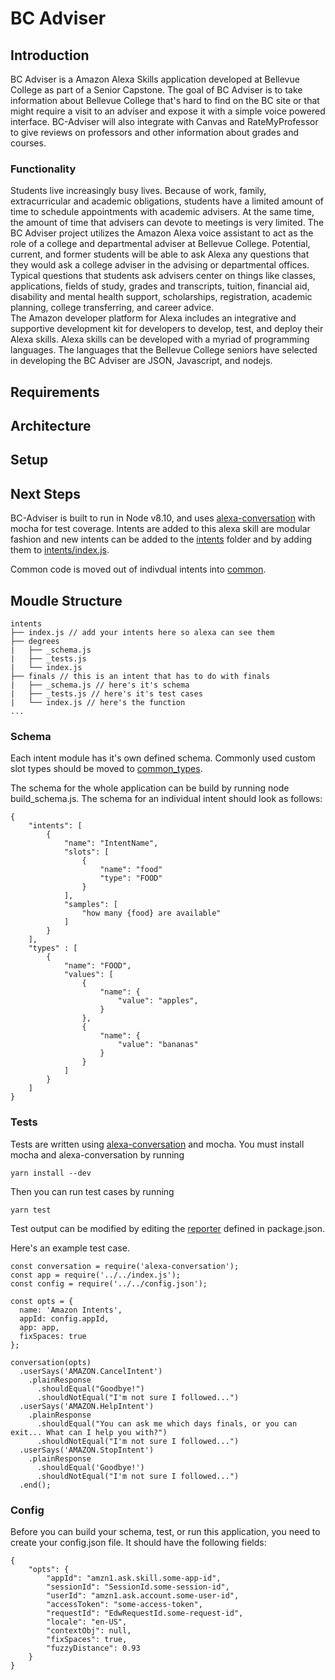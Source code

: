 # BC Adviser
## Introduction

BC Adviser is a Amazon Alexa Skills application developed at Bellevue College as part of a Senior Capstone. The goal of BC Adviser is to take information about Bellevue College that's hard to find on the BC site or that might require a visit to an adviser and expose it with a simple voice powered interface. BC-Adviser will also integrate with Canvas and RateMyProfessor to give reviews on professors and other information about grades and courses.

### Functionality 


Students live increasingly busy lives.  Because of work, family, extracurricular and academic obligations, students have a limited amount of time to schedule appointments with academic advisers.  At the same time, the amount of time that advisers can devote to meetings is very limited.
The BC Adviser project utilizes the Amazon Alexa voice assistant to act as the role of a college and departmental adviser at Bellevue College.  Potential, current, and former students will be able to ask Alexa any questions that they would ask a college adviser in the advising or departmental offices. Typical questions that students ask advisers center on things like classes, applications, fields of study, grades and transcripts, tuition, financial aid, disability and mental health support, scholarships, registration, academic planning,  college transferring, and career advice.  
The Amazon developer platform for Alexa includes an integrative and supportive development kit for developers to develop, test, and deploy their Alexa skills.  Alexa skills can be developed with a myriad of programming languages.  The languages that the Bellevue College seniors have selected in developing the BC Adviser are JSON, Javascript, and nodejs. 



## Requirements

## Architecture

## Setup

## Next Steps

BC-Adviser is built to run in Node v8.10, and uses [alexa-conversation](https://github.com/eksuri/alexa-conversation#refs/heads/jgamell/addContextObject) with mocha for test coverage. Intents are added to this alexa skill are modular fashion and new intents can be added to the [intents](https://github.com/eksuri/BC-Adviser/tree/master/intents) folder and by adding them to [intents/index.js](https://github.com/eksuri/BC-Adviser/tree/master/intents/index.js).

Common code is moved out of indivdual intents into [common](https://github.com/eksuri/BC-Adviser/tree/master/common).

## Moudle Structure

    intents
    ├── index.js // add your intents here so alexa can see them
    ├── degrees
    |   ├── _schema.js
    |   ├── _tests.js
    |   └── index.js
    ├── finals // this is an intent that has to do with finals
    |   ├── _schema.js // here's it's schema
    |   ├── _tests.js // here's it's test cases
    |   └── index.js // here's the function
    ...
    
### Schema

Each intent module has it's own defined schema. Commonly used custom slot types should be moved to [common_types](https://github.com/eksuri/BC-Adviser/blob/master/intents/common_types/_schema.json).

The schema for the whole application can be build by running node build_schema.js. The schema for an individual intent should look as follows:

    {
        "intents": [
            {
                "name": "IntentName",
                "slots": [
                    {
                        "name": "food"
                        "type": "FOOD"
                    }
                ],
                "samples": [
                    "how many {food} are available"
                ]
            }
        ],
        "types" : [
            {
                "name": "FOOD",
                "values": [
                    {
                        "name": {
                            "value": "apples",
                        }
                    },
                    {
                        "name": {
                            "value": "bananas"
                        }
                    }
                ]
            }
        ]
    }

### Tests

Tests are written using [alexa-conversation](https://github.com/ExpediaDotCom/alexa-conversation) and mocha. You must install mocha and alexa-conversation by running
    
    yarn install --dev
Then you can run test cases by running

    yarn test 
Test output can be modified by editing the [reporter](https://mochajs.org/#reporters) defined in package.json.

Here's an example test case.

    const conversation = require('alexa-conversation');
    const app = require('../../index.js');
    const config = require('../../config.json');

    const opts = {
      name: 'Amazon Intents',
      appId: config.appId,
      app: app,
      fixSpaces: true
    };

    conversation(opts)
      .userSays('AMAZON.CancelIntent')
        .plainResponse 
          .shouldEqual("Goodbye!")
          .shouldNotEqual("I'm not sure I followed...")
      .userSays('AMAZON.HelpIntent')
        .plainResponse 
          .shouldEqual("You can ask me which days finals, or you can exit... What can I help you with?")
          .shouldNotEqual("I'm not sure I followed...")
      .userSays('AMAZON.StopIntent')
        .plainResponse 
          .shouldEqual('Goodbye!')
          .shouldNotEqual("I'm not sure I followed...")
      .end();

### Config

Before you can build your schema, test, or run this application, you need to create your config.json file. It should have the following fields: 

    {
        "opts": {
            "appId": "amzn1.ask.skill.some-app-id",
            "sessionId": "SessionId.some-session-id",
            "userId": "amzn1.ask.account.some-user-id",
            "accessToken": "some-access-token",
            "requestId": "EdwRequestId.some-request-id",
            "locale": "en-US",
            "contextObj": null,
            "fixSpaces": true,
            "fuzzyDistance": 0.93
        }
    }
